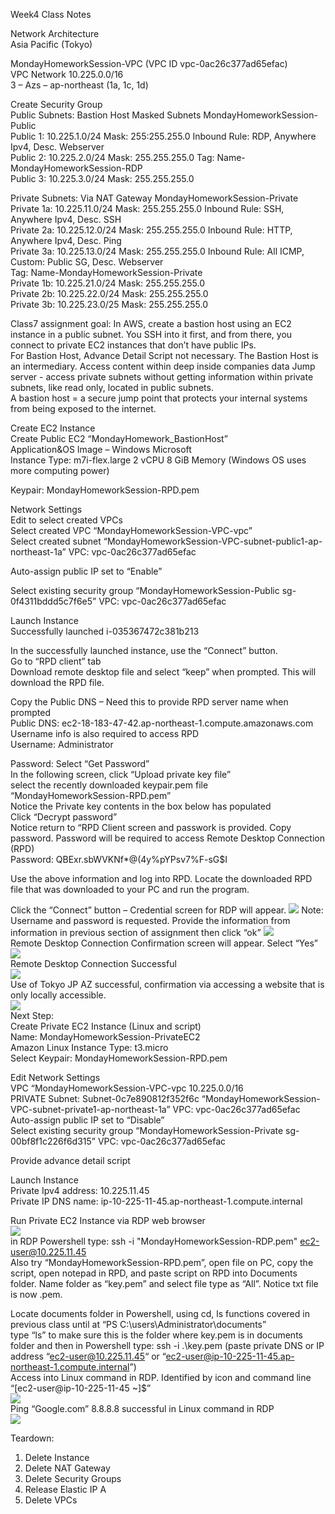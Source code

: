 Week4 Class Notes 						
								
Network Architecture						
Asia Pacific (Tokyo)						
						
MondayHomeworkSession-VPC (VPC ID vpc-0ac26c377ad65efac)						
VPC Network 10.225.0.0/16						
3 – Azs – ap-northeast (1a, 1c, 1d)						
						
Create Security Group		
Public Subnets: Bastion Host		Masked Subnets		MondayHomeworkSession-Public		
Public 1: 10.225.1.0/24			Mask: 255:255.255.0	Inbound Rule: RDP, Anywhere Ipv4, Desc. Webserver		
Public 2: 10.225.2.0/24			Mask: 255.255.255.0	Tag: Name-MondayHomeworkSession-RDP		
Public 3: 10.225.3.0/24			Mask: 255.255.255.0				
						
Private Subnets: Via NAT Gateway				MondayHomeworkSession-Private		
Private 1a: 10.225.11.0/24		Mask: 255.255.255.0	Inbound Rule: SSH, Anywhere Ipv4, Desc. SSH		
Private 2a: 10.225.12.0/24		Mask: 255.255.255.0	Inbound Rule: HTTP, Anywhere Ipv4, Desc. Ping		
Private 3a: 10.225.13.0/24		Mask: 255.255.255.0	Inbound Rule: All ICMP, Custom: Public SG, Desc. Webserver		
								Tag: Name-MondayHomeworkSession-Private		
Private 1b: 10.225.21.0/24		Mask: 255.255.255.0				
Private 2b: 10.225.22.0/24		Mask: 255.255.255.0				
Private 3b: 10.225.23.0/25		Mask: 255.255.255.0				
						
Class7 assignment goal: In AWS, create a bastion host using an EC2 instance in a public subnet. You SSH into it first, and from there, you connect to private EC2 instances that don’t have public IPs. 						
For Bastion Host, Advance Detail Script not necessary.  The Bastion Host is an intermediary. Access content within deep inside companies data
Jump server - access private subnets without getting information within private subnets, like read only, located in public subnets.						
A bastion host = a secure jump point that protects your internal systems from being exposed to the internet.						
						
Create EC2 Instance						
Create Public EC2 “MondayHomework_BastionHost”						
Application&OS Image – Windows Microsoft						
Instance Type: m7i-flex.large 2 vCPU 8 GiB Memory (Windows OS uses more computing power)						
						
Keypair: MondayHomeworkSession-RPD.pem						
						
Network Settings						
Edit to select created VPCs						
Select created VPC “MondayHomeworkSession-VPC-vpc”						
Select created subnet “MondayHomeworkSession-VPC-subnet-public1-ap-northeast-1a” VPC: vpc-0ac26c377ad65efac						
						
Auto-assign public IP set to “Enable”						
						
Select existing security group “MondayHomeworkSession-Public sg-0f4311bddd5c7f6e5” VPC: vpc-0ac26c377ad65efac						
						
Launch Instance						
Successfully launched i-035367472c381b213						
						
In the successfully launched instance, use the “Connect” button.						
Go to “RPD client” tab						
Download remote desktop file and select “keep” when prompted. This will download the RPD file.						
						
Copy the Public DNS – Need this to provide RPD server name when prompted 						
Public DNS: ec2-18-183-47-42.ap-northeast-1.compute.amazonaws.com						
Username info is also required to access RPD						
Username: Administrator						
						
Password: Select “Get Password”						
In the following screen, click “Upload private key file”						
select the recently downloaded keypair.pem file “MondayHomeworkSession-RPD.pem”						
Notice the Private key contents in the box below has populated						
Click “Decrypt password”						
Notice return to “RPD Client screen and passwork is provided.  Copy password. Password will be required to access Remote Desktop Connection (RPD)						
Password: QBExr.sbWVKNf*@(4y%pYPsv7%F-sG$I						
						
Use the above information and log into RPD. Locate the downloaded RPD file that was downloaded to your PC and run the program.
					
Click the “Connect” button – Credential screen for RDP will appear. 
![](Remote_Desktop_Connection_Prompt_Screen.png)
 Note: Username and password is requested.  Provide the information from information in previous section of assignment then click “ok”
![](Credential_Screen_for_RDP.png)						
Remote Desktop Connection Confirmation screen will appear.  Select “Yes”						
![](./Remote_Desktop_Connection_confirmation_screen.png)						
Remote Desktop Connection Successful						
![](AWS_Windows_Server_-_RDP_Successful.png)						
Use of Tokyo JP AZ successful, confirmation via accessing a website that is only locally accessible.						
![](Tokyo_JP_RDP_is_working.png)						
Next Step:						
Create Private EC2 Instance (Linux and script)						
Name: MondayHomeworkSession-PrivateEC2						
Amazon Linux Instance Type: t3.micro						
Select Keypair: MondayHomeworkSession-RPD.pem						
						
Edit Network Settings						
VPC “MondayHomeworkSession-VPC-vpc 10.225.0.0/16						
PRIVATE Subnet: Subnet-0c7e890812f352f6c “MondayHomeworkSession-VPC-subnet-private1-ap-northeast-1a” VPC: vpc-0ac26c377ad65efac						
Auto-assign public IP set to “Disable”						
Select existing security group “MondayHomeworkSession-Private sg-00bf8f1c226f6d315” VPC: vpc-0ac26c377ad65efac						
						
Provide advance detail script						
						
Launch Instance						
Private Ipv4 address: 10.225.11.45						
Private IP DNS name: ip-10-225-11-45.ap-northeast-1.compute.internal						
						
Run Private EC2 Instance via RDP web browser						
![](Private_IP_running_via_RDP.png)						
in RDP Powershell type: ssh -i "MondayHomeworkSession-RDP.pem" ec2-user@10.225.11.45						
Also try “MondayHomeworkSession-RPD.pem”, open file on PC, copy the script, open notepad in RPD, and paste script on RPD into Documents folder. Name folder as “key.pem” and select file type as “All”.  Notice txt file is now .pem.						
						
Locate documents folder in Powershell, using cd, ls functions covered in previous class until at “PS C:\users\Administrator\documents”						
type “ls” to make sure this is the folder where key.pem is in documents folder and then in Powershell type: ssh -i .\key.pem (paste private DNS or IP address “ec2-user@10.225.11.45“ or “ec2-user@ip-10-225-11-45.ap-northeast-1.compute.internal”)						
Access into Linux command in RDP.  Identified by icon and command line “[ec2-user@ip-10-225-11-45 ~]$”						
![](linux_server_access_page_in_RDP.png)						
Ping “Google.com” 8.8.8.8 successful in Linux command in RDP						
![](./RDP_Google_Ping.png)						

Teardown:						
1. Delete Instance						
2. Delete NAT Gateway						
3. Delete Security Groups						
3. Release Elastic IP A						
4. Delete VPCs						
						
